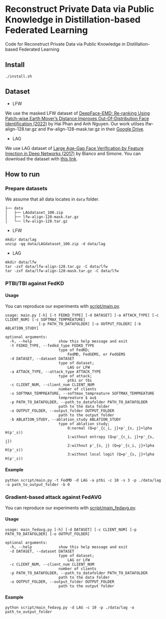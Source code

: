 # Reconstruct Private Data via Public Knowledge in Distillation-based Federated Learning

Code for Reconstruct Private Data via Public Knowledge in Distillation-based Federated Learning

## Install

```
./install.sh
```

## Dataset

- LFW

We use the masked LFW dataset of [DeepFace-EMD: Re-ranking Using Patch-wise Earth Mover’s Distance Improves Out-Of-Distribution Face Identification (2022)](https://arxiv.org/abs/2112.04016) by Hai Phan and Anh Nguyen. Our work utilses lfw-align-128.tar.gz and lfw-align-128-mask.tar.gz in their [Google Drive](https://drive.google.com/drive/folders/1hoyO7IWaIx2Km-pe4-Sn2D_uTFNLC7Ph?usp=sharing).

- LAG

We use LAG dataset of [Large Age-Gap Face Verification by Feature Injection in Deep Networks (2017)](http://www.ivl.disco.unimib.it/activities/large-age-gap-face-verification/) by Bianco and Simone. You can download the dataset with [this link](http://www.ivl.disco.unimib.it/wp-content/uploads/2016/09/LAGdataset_100.zip).

## How to run

### Prepare datasets

We assume that all data locates in `data` folder.

```
├── data
│   ├── LAGdataset_100.zip
│   ├── lfw-align-128-mask.tar.gz
│   └── lfw-align-128.tar.gz
```

- LFW

```
mkdir data/lag
unzip -qq data/LAGdataset_100.zip -d data/lag
```

- LAG

```
mkdir data/lfw
tar -zxf data/lfw-align-128.tar.gz -C data/lfw
tar -zxf data/lfw-align-128-mask.tar.gz -C data/lfw
```

### PTBI/TBI against FedKD

#### Usage

You can reproduce our experiments with [script/main.py](script/main.py).

```
usage: main.py [-h] [-t FEDKD_TYPE] [-d DATASET] [-a ATTACK_TYPE] [-c CLIENT_NUM] [-s SOFTMAX_TEMPREATURE]
               [-p PATH_TO_DATAFOLDER] [-o OUTPUT_FOLDER] [-b ABLATION_STUDY]

optional arguments:
  -h, --help            show this help message and exit
  -t FEDKD_TYPE, --fedkd_type FEDKD_TYPE
                        type of FedKD;
                            FedMD, FedGEMS, or FedGEMS
  -d DATASET, --dataset DATASET
                        type of dataset;
                            LAG or LFW
  -a ATTACK_TYPE, --attack_type ATTACK_TYPE
                        type of attack;
                            ptbi or tbi
  -c CLIENT_NUM, --client_num CLIENT_NUM
                        number of clients
  -s SOFTMAX_TEMPREATURE, --softmax_tempreature SOFTMAX_TEMPREATURE
                        tempreature $ au$
  -p PATH_TO_DATAFOLDER, --path_to_datafolder PATH_TO_DATAFOLDER
                        path to the data folder
  -o OUTPUT_FOLDER, --output_folder OUTPUT_FOLDER
                        path to the output folder
  -b ABLATION_STUDY, --ablation_study ABLATION_STUDY
                        type of ablation study;
                            0:normal (Q=p'_{c_i, j}+p'_{s, j}+lpha H(p'_s))
                            1:without entropy (Q=p'_{c_i, j}+p'_{s, j})
                            2:without p'_{s, j} (Q=p'_{c_i, j}+lpha H(p'_s))
                            3:without local logit (Q=p'_{s, j}+lpha H(p'_s))
```

#### Example

```
python script/main.py -t FedMD -d LAG -a ptbi -c 10 -s 3 -p ./data/lag -o path_to_output_folder -b 0
```

### Gradient-based attack against FedAVG

You can reproduce our experiments with [script/main_fedavg.py](script/main_fedavg.py).

#### Usage

```
usage: main_fedavg.py [-h] [-d DATASET] [-c CLIENT_NUM] [-p PATH_TO_DATAFOLDER] [-o OUTPUT_FOLDER]

optional arguments:
  -h, --help            show this help message and exit
  -d DATASET, --dataset DATASET
                        type of dataset;
                            LAG or LFW
  -c CLIENT_NUM, --client_num CLIENT_NUM
                        number of clients
  -p PATH_TO_DATAFOLDER, --path_to_datafolder PATH_TO_DATAFOLDER
                        path to the data folder
  -o OUTPUT_FOLDER, --output_folder OUTPUT_FOLDER
                        path to the output folder
```

#### Example

```
python script/main_fedavg.py -d LAG -c 10 -p ./data/lag -o path_to_output_folder
```
